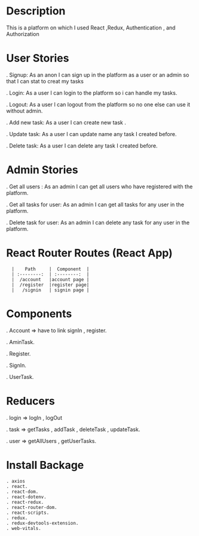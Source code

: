 # Description

This is a platform on which I used React ,Redux, Authentication , and Authorization

# User Stories

   . Signup: As an anon I can sign up in the platform as a user or an admin so that I can stat to creat my tasks 

   . Login: As a user I can login to the platform so i can handle my tasks.

   . Logout: As a user I can logout from the platform so no one else can use it without admin.

   . Add new task: As a user I can create new task .

   . Update task: As a user I can update name any task I created before.

   . Delete task: As a user I can delete any task I created before.

# Admin Stories

   . Get all users : As an admin I can get all users who have registered with the platform.

   . Get all tasks for user: As an admin I can get all tasks for any user in the platform.

   . Delete task for user: As an admin I can delete any task for any user in the platform.

 # React Router Routes (React App)

      |    Path     |  Component  |
      | :--------:  | :--------:  |
      |  /account   |account page |
      |  /register  |register page|
      |   /signin   | signin page |

# Components

  . Account => have to link signIn , register.

  . AminTask.

  . Register.

  . SignIn.

  . UserTask.

# Reducers

  . login => logIn , logOut    
       
  . task => getTasks , addTask , deleteTask , updateTask. 

  . user => getAllUsers , getUserTasks.

# Install Backage

    . axios
    . react.
    . react-dom.
    . react-dotenv. 
    . react-redux. 
    . react-router-dom. 
    . react-scripts. 
    . redux. 
    . redux-devtools-extension. 
    . web-vitals. 




  
